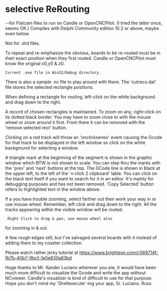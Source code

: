 # selective ReRouting
 --for Flatcam  files to run on Candle or OpenCNCPilot.
(I tried the latter once, seems OK.)
 Compiles with Delphi Community edition 10.2 
or above, maybe even below.
  
   Not for .drd files.
   
   To repeat and re-emphasize the obvious, boards to be re-routed
must be in their exact position when they first routed.
   Candle  or OpenCNCPilot must know the original x0,y0 & z0.
  
    Current .exe file in Win32/Debug directory. 
   There is also a sample .nc file to play around with there.
The 'cutrecs.dat' file stores the selected rectangle positions.

   When defining a rectangle for routing, 
left-click on the white background and drag down to the right.

   A record of chosen rectangles is maintained. To zoom on any,
right-click on its dotted black border. You may have to 
zoom close to with the mouse wheel or zoom around it first.
	From there it can be removed with the 'remove selected rect' 
button.

   Clicking on a red track will throw
an 'onclickseries' event causing the Gcode for that track to be displayed
in the left window so click on the white background for selecting a window.
  
   A triangle mark at the beginning of the segment is shown in the 
graphic window which BTW is not shown to scale.
   You can step thru the marks with the 'prev' and 'next' buttons at the 
top. The GCode line is shown in black at the upper left,
to the left of the '<-click 2 clipboard' lable.
    You can click on the black text itself if you want to 
search for it in an editor.
    It's mainly for debugging purposes and has not been removed.
   'Copy Selected' button refers to highlighted text in the 
window above.

   If a you have trouble zooming, select farther out then work your way in
or use mouse wheel.
   Remember, left click and drag down to the right. All the tracks
appearing within the visible window will be routed.   

     Right Click to drag & pan, use mouse wheel also 
for zooming in & out.


   A few rough edges still, but I've salvaged several boards with it 
instead of adding them to my coaster collection.

   Please watch  rather jerky tutorial at
   https://www.brighteon.com/c569714f-fb7b-40b7-9bcf-1e0e630a83bd


   Huge thanks to Mr. Xander Luciano wherever you are, It would have been
much more difficult to visualize the Gcode and write the app
without NCviewer. Candle's visualizer is kind of difficult to use
for that purpose.
  Hope you don't mind my 'Shellexecute'-ing your app, Sr. Luciano.
Russ
